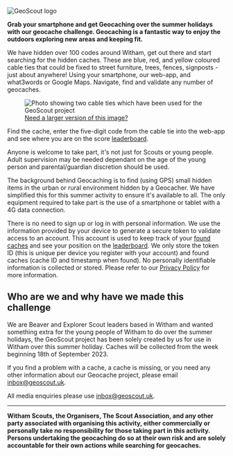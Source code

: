 <div class="text-center">
<picture>
<source srcset="./img/geoscout-logo.webp" type="image/webp" />
<source srcset="./img/geoscout-logo.png" type="image/png" />
<img
src="./img/geoscout-logo.png"
class="img-fluid logo-img m-3"
alt="GeoScout logo"
loading="lazy"
/>
</picture>
</div>
<p>
<strong>
Grab your smartphone and get Geocaching over the summer
holidays with our geocache challenge. Geocaching is a
fantastic way to enjoy the outdoors exploring new areas and
keeping fit.
</strong>
</p>
<p>
We have hidden over 100 codes around Witham, get out there and start
searching for the hidden caches. These are blue, red, and yellow
coloured cable ties that could be fixed to street furniture,
trees, fences, signposts - just about anywhere! Using your smartphone,
our web-app, and what3words or Google Maps. Navigate,
find and validate any number of geocaches.
</p>
<div class="text-center">
<figure class="figure">
<picture>
<source srcset="./img/cabletie-thumbnail.webp" type="image/webp" />
<source srcset="./img/cabletie-thumbnail.png" type="image/png" />
<img
src="./img/cabletie-thumbnail.png"
class="figure-img img-thumbnail logo-img"
alt="Photo showing two cable ties which have been used for the GeoScout project"
loading="lazy"
/>
</picture>
<figcaption class="figure-caption"><a href="./img/cabletie-example.png" class="text-decoration-none"><i class="bi bi-zoom-in" aria-hidden="true"></i> Need a larger version of this image?</a></figcaption>
</figure>
</div>
<p>
Find the cache, enter the five-digit code from the cable tie
into the web-app and see where you are on the score
<a href="leaderboard" data-navigo="true">leaderboard</a>.
</p>
<p>
Anyone is welcome to take part, it's not just for Scouts or
young people. Adult supervision may be needed dependant on the
age of the young person and parental/guardian discretion should
be used.
</p>
<p>
The background behind Geocaching is to find (using GPS) small
hidden items in the urban or rural environment hidden by a
Geocacher. We have simplified this for this summer activity to
ensure it's available to all. The only equipment required to
take part is the use of a smartphone or tablet with a 4G data
connection.
</p>
<p>
There is no need to sign up or log in with personal information. We use the information provided by your device to generate a secure token to validate access to an account. This account is used to keep track of your <a href="foundCaches" data-navigo="true">found caches</a> and see your position on the <a href="leaderboard" data-navigo="true">leaderboard</a>. 
We only store the token ID (this is unique per device you register with your account) and found caches (cache ID and timestamp when found). No personally identifiable information is collected or stored.
Please refer to our
<a href="privacy" data-navigo="true">Privacy Policy</a> for more
information.
</p>
<h2>Who are we and why have we made this challenge</h2>
<p>
We are Beaver and Explorer Scout leaders based in Witham and
wanted something extra for the young people of Witham to do over
the summer holidays, the GeoScout project has been solely created by
us for use in Witham over this summer holiday. Caches will be
collected from the week beginning 18th of September 2023.
</p>
<p>
If you find a problem with a cache, a cache is missing, or you
need any other information about our Geocache project, please
email <a href="mailto:inbox@geoscout.uk">inbox@geoscout.uk</a>.
</p>
<p>
All media enquiries please use
<a href="mailto:inbox@geoscout.uk">inbox@geoscout.uk</a>.
</p>
<hr>
<p>
<strong>
Witham Scouts, the Organisers, The Scout Association, and any
other party associated with organising this activity, either
commercially or personally take no responsibility for those
taking part in this activity. Persons undertaking the
geocaching do so at their own risk and are solely accountable
for their own actions while searching for geocaches.
</strong>
</p>
